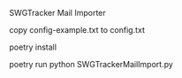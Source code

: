 SWGTracker Mail Importer

copy config-example.txt to config.txt

poetry install

poetry run python SWGTrackerMailImport.py

